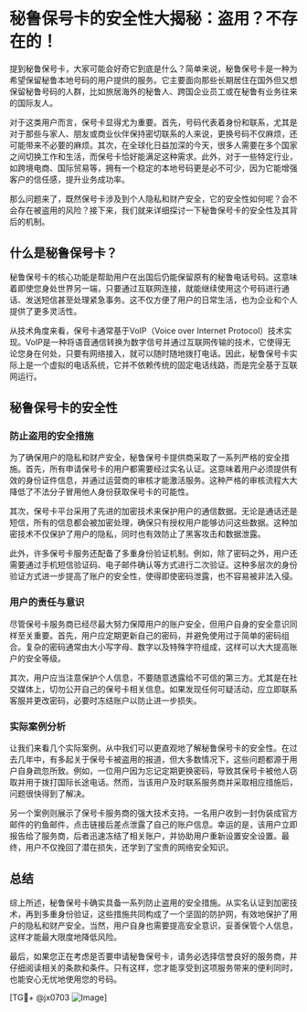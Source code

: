# 秘鲁保号卡的安全性大揭秘：盗用？不存在的！

提到秘鲁保号卡，大家可能会好奇它到底是什么？简单来说，秘鲁保号卡是一种为希望保留秘鲁本地号码的用户提供的服务。它主要面向那些长期居住在国外但又想保留秘鲁号码的人群，比如旅居海外的秘鲁人、跨国企业员工或在秘鲁有业务往来的国际友人。

对于这类用户而言，保号卡显得尤为重要。首先，号码代表着身份和联系，尤其是对于那些与家人、朋友或商业伙伴保持密切联系的人来说，更换号码不仅麻烦，还可能带来不必要的麻烦。其次，在全球化日益加深的今天，很多人需要在多个国家之间切换工作和生活，而保号卡恰好能满足这种需求。此外，对于一些特定行业，如跨境电商、国际贸易等，拥有一个稳定的本地号码更是必不可少，因为它能增强客户的信任感，提升业务成功率。

那么问题来了，既然保号卡涉及到个人隐私和财产安全，它的安全性如何呢？会不会存在被盗用的风险？接下来，我们就来详细探讨一下秘鲁保号卡的安全性及其背后的机制。

## 什么是秘鲁保号卡？

秘鲁保号卡的核心功能是帮助用户在出国后仍能保留原有的秘鲁电话号码。这意味着即使您身处世界另一端，只要通过互联网连接，就能继续使用这个号码进行通话、发送短信甚至处理紧急事务。这不仅方便了用户的日常生活，也为企业和个人提供了更多灵活性。

从技术角度来看，保号卡通常基于VoIP（Voice over Internet Protocol）技术实现。VoIP是一种将语音通信转换为数字信号并通过互联网传输的技术，它使得无论您身在何处，只要有网络接入，就可以随时随地拨打电话。因此，秘鲁保号卡实际上是一个虚拟的电话系统，它并不依赖传统的固定电话线路，而是完全基于互联网运行。

## 秘鲁保号卡的安全性

### 防止盗用的安全措施

为了确保用户的隐私和财产安全，秘鲁保号卡提供商采取了一系列严格的安全措施。首先，所有申请保号卡的用户都需要经过实名认证。这意味着用户必须提供有效的身份证件信息，并通过运营商的审核才能激活服务。这种严格的审核流程大大降低了不法分子冒用他人身份获取保号卡的可能性。

其次，保号卡平台采用了先进的加密技术来保护用户的通信数据。无论是通话还是短信，所有的信息都会被加密处理，确保只有授权用户能够访问这些数据。这种加密技术不仅保护了用户的隐私，同时也有效防止了黑客攻击和数据泄露。

此外，许多保号卡服务还配备了多重身份验证机制。例如，除了密码之外，用户还需要通过手机短信验证码、电子邮件确认等方式进行二次验证。这种多层次的身份验证方式进一步提高了账户的安全性，使得即使密码泄露，也不容易被非法入侵。

### 用户的责任与意识

尽管保号卡服务商已经尽最大努力保障用户的账户安全，但用户自身的安全意识同样至关重要。首先，用户应定期更新自己的密码，并避免使用过于简单的密码组合。复杂的密码通常由大小写字母、数字以及特殊字符组成，这样可以大大提高账户的安全等级。

其次，用户应当注意保护个人信息，不要随意透露给不可信的第三方。尤其是在社交媒体上，切勿公开自己的保号卡相关信息。如果发现任何可疑活动，应立即联系客服并更改密码，必要时冻结账户以防止进一步损失。

### 实际案例分析

让我们来看几个实际案例，从中我们可以更直观地了解秘鲁保号卡的安全性。在过去几年中，有多起关于保号卡被盗用的报道，但大多数情况下，这些问题都源于用户自身疏忽所致。例如，一位用户因为忘记定期更换密码，导致其保号卡被他人窃取并用于拨打国际长途电话。然而，当该用户及时联系服务商并采取相应措施后，问题很快得到了解决。

另一个案例则展示了保号卡服务商的强大技术支持。一名用户收到一封伪装成官方邮件的钓鱼邮件，点击链接后差点泄露了自己的账户信息。幸运的是，该用户立即报告给了服务商，后者迅速冻结了相关账户，并协助用户重新设置安全设置。最终，用户不仅挽回了潜在损失，还学到了宝贵的网络安全知识。

## 总结

综上所述，秘鲁保号卡确实具备一系列防止盗用的安全措施。从实名认证到加密技术，再到多重身份验证，这些措施共同构成了一个坚固的防护网，有效地保护了用户的隐私和财产安全。当然，用户自身也需要提高安全意识，妥善保管个人信息，这样才能最大限度地降低风险。

最后，如果您正在考虑是否要申请秘鲁保号卡，请务必选择信誉良好的服务商，并仔细阅读相关的条款和条件。只有这样，您才能享受到这项服务带来的便利同时，也能安心无忧地使用您的号码。

[TG💪+ @jx0703 ![Image](https://github.com/user-attachments/assets/dbca1d08-cadb-493c-b0ec-ad6f7a83f270)]